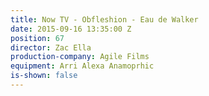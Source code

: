 ```yaml
---
title: Now TV - Obfleshion - Eau de Walker
date: 2015-09-16 13:35:00 Z
position: 67
director: Zac Ella
production-company: Agile Films
equipment: Arri Alexa Anamoprhic
is-shown: false
---
```


